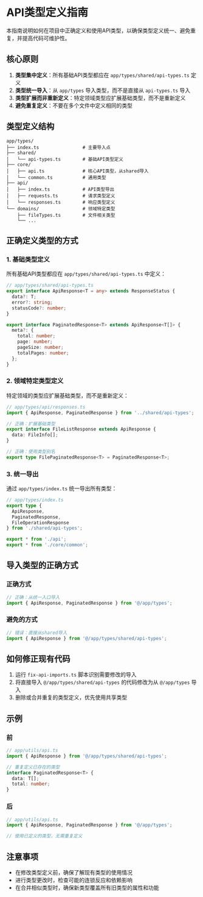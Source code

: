 # API类型定义指南

本指南说明如何在项目中正确定义和使用API类型，以确保类型定义统一、避免重复，并提高代码可维护性。

## 核心原则

1. **类型集中定义**：所有基础API类型都应在 `app/types/shared/api-types.ts` 定义
2. **类型统一导入**：从 `app/types` 导入类型，而不是直接从 `api-types.ts` 导入
3. **类型扩展而非重新定义**：特定领域类型应扩展基础类型，而不是重新定义
4. **避免重复定义**：不要在多个文件中定义相同的类型

## 类型定义结构

```
app/types/
├── index.ts                # 主要导入点
├── shared/
│   └── api-types.ts        # 基础API类型定义
├── core/
│   ├── api.ts              # 核心API类型，从shared导入
│   └── common.ts           # 通用类型
├── api/
│   ├── index.ts            # API类型导出
│   ├── requests.ts         # 请求类型定义
│   └── responses.ts        # 响应类型定义
└── domains/                # 领域特定类型
    ├── fileTypes.ts        # 文件相关类型
    └── ... 
```

## 正确定义类型的方式

### 1. 基础类型定义

所有基础API类型都应在 `app/types/shared/api-types.ts` 中定义：

```typescript
// app/types/shared/api-types.ts
export interface ApiResponse<T = any> extends ResponseStatus {
  data?: T;
  error?: string;
  statusCode?: number;
}

export interface PaginatedResponse<T> extends ApiResponse<T[]> {
  meta?: {
    total: number;
    page: number;
    pageSize: number;
    totalPages: number;
  };
}
```

### 2. 领域特定类型定义

特定领域的类型应扩展基础类型，而不是重新定义：

```typescript
// app/types/api/responses.ts
import { ApiResponse, PaginatedResponse } from '../shared/api-types';

// 正确：扩展基础类型
export interface FileListResponse extends ApiResponse {
  data: FileInfo[];
}

// 正确：使用类型别名
export type FilePaginatedResponse<T> = PaginatedResponse<T>;
```

### 3. 统一导出

通过 `app/types/index.ts` 统一导出所有类型：

```typescript
// app/types/index.ts
export type {
  ApiResponse,
  PaginatedResponse,
  FileOperationResponse
} from './shared/api-types';

export * from './api';
export * from './core/common';
```

## 导入类型的正确方式

### 正确方式

```typescript
// 正确：从统一入口导入
import { ApiResponse, PaginatedResponse } from '@/app/types';
```

### 避免的方式

```typescript
// 错误：直接从shared导入
import { ApiResponse } from '@/app/types/shared/api-types';
```

## 如何修正现有代码

1. 运行 `fix-api-imports.ts` 脚本识别需要修改的导入
2. 将直接导入 `@/app/types/shared/api-types` 的代码修改为从 `@/app/types` 导入
3. 删除或合并重复的类型定义，优先使用共享类型

## 示例

### 前

```typescript
// app/utils/api.ts
import { ApiResponse } from '@/app/types/shared/api-types';

// 重复定义已存在的类型
interface PaginatedResponse<T> {
  data: T[];
  total: number;
}
```

### 后

```typescript
// app/utils/api.ts
import { ApiResponse, PaginatedResponse } from '@/app/types';

// 使用已定义的类型，无需重复定义
```

## 注意事项

- 在修改类型定义前，确保了解现有类型的使用情况
- 进行类型更改时，检查可能的连锁反应和依赖影响
- 在合并相似类型时，确保新类型覆盖所有旧类型的属性和功能 